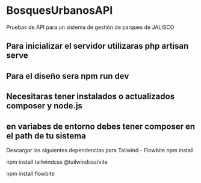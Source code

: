 # BosquesUrbanosAPI
Pruebas de API para un sistema de gestión de parques de JALISCO

Para inicializar el servidor utilizaras
php artisan serve
-------------------------------------------------------------------------------
Para el diseño sera 
npm run dev
--------------------------------------------------------------------------------
Necesitaras tener instalados o actualizados composer y node.js
---------------------------------------------------------------------------------
en variabes de entorno debes tener composer en el path de tu sistema
------------------------------------------------------------------------------------
Descargar las siguientes dependencias para Tailwind - Flowbite
npm install

npm install tailwindcss @tailwindcss/vite

npm install flowbite
